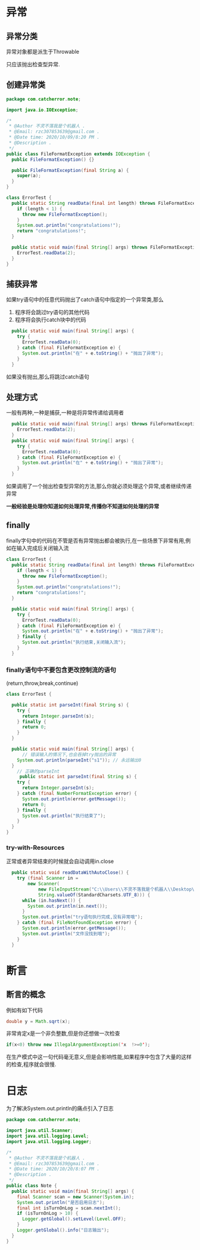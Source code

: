 # 异常

## 异常分类

异常对象都是派生于Throwable

 只应该抛出检查型异常.

## 创建异常类

```java
package com.catcherror.note;

import java.io.IOException;

/*
 * @Author 不灵不落我是个机器人 .
 * @Email: rzc307853639@gmail.com .
 * @Date time: 2020/10/09/8:20 PM .
 * @Description .
 */
public class FileFormatException extends IOException {
  public FileFormatException() {}

  public FileFormatException(final String a) {
    super(a);
  }
}

class ErrorTest {
  public static String readData(final int length) throws FileFormatException {
    if (length < 1) {
      throw new FileFormatException();
    }
    System.out.println("congratulations!");
    return "congratulations!";
  }

  public static void main(final String[] args) throws FileFormatException {
    ErrorTest.readData(2);
  }
}

```

## 捕获异常

如果try语句中的任意代码抛出了catch语句中指定的一个异常类,那么

1. 程序将会跳过try语句的其他代码
2. 程序将会执行catch块中的代码

```java
  public static void main(final String[] args) {
    try {
      ErrorTest.readData(0);
    } catch (final FileFormatException e) {
      System.out.println("在" + e.toString() + "抛出了异常");
    }
  }
```

如果没有抛出,那么将跳过catch语句

## 处理方式

一般有两种,一种是捕获,一种是将异常传递给调用者

```java
  public static void main(final String[] args) throws FileFormatException {
    ErrorTest.readData(2);
  }
  public static void main(final String[] args) {
    try {
      ErrorTest.readData(0);
    } catch (final FileFormatException e) {
      System.out.println("在" + e.toString() + "抛出了异常");
    }
  }
```

如果调用了一个抛出检查型异常的方法,那么你就必须处理这个异常,或者继续传递异常

**一般经验是处理你知道如何处理异常,传播你不知道如何处理的异常**

## finally

finally字句中的代码在不管是否有异常抛出都会被执行,在一些场景下非常有用,例如在输入完成后关闭输入流

```java
class ErrorTest {
  public static String readData(final int length) throws FileFormatException {
    if (length < 1) {
      throw new FileFormatException();
    }
    System.out.println("congratulations!");
    return "congratulations!";
  }

  public static void main(final String[] args) {
    try {
      ErrorTest.readData(0);
    } catch (final FileFormatException e) {
      System.out.println("在" + e.toString() + "抛出了异常");
    } finally {
      System.out.println("执行结束,关闭输入流");
    }
  }
```

### finally语句中不要包含更改控制流的语句

(return,throw,break,continue)

```java
class ErrorTest {

  public static int parseInt(final String s) {
    try {
      return Integer.parseInt(s);
    } finally {
      return 0;
    }
  }

  public static void main(final String[] args) {
      // 错误输入的情况下,也会吞掉try抛出的异常
    System.out.println(parseInt("s1")); // 永远输出0
  }
    // 正确的parseInt
     public static int parseInt(final String s) {
    try {
      return Integer.parseInt(s);
    } catch (final NumberFormatException error) {
      System.out.println(error.getMessage());
      return 0;
    } finally {
      System.out.println("执行结束了");
    }
  }
}
```

### try-with-Resources

正常或者异常结束的时候就会自动调用in.close

```java
  public static void readDataWithAutoClose() {
    try (final Scanner in =
        new Scanner(
            new FileInputStream("C:\\Users\\不灵不落我是个机器人\\Desktop\\ok\\学习\\python过程.txt"),
            String.valueOf(StandardCharsets.UTF_8))) {
      while (in.hasNext()) {
        System.out.println(in.next());
      }
      System.out.println("try语句执行完成,没有异常哦");
    } catch (final FileNotFoundException error) {
      System.out.println(error.getMessage());
      System.out.println("文件没找到哦");
    }
  }
```

# 断言

## 断言的概念

例如有如下代码

```java
double y = Math.sqrt(x);
```

非常肯定x是一个非负整数,但是你还想做一次检查

```java
if(x<0) throw new IllegalArgumentException('x  !>=0');
```

在生产模式中这一句代码毫无意义,但是会影响性能,如果程序中包含了大量的这样的检查,程序就会很慢.

# 日志

为了解决System.out.println的痛点引入了日志

```java
package com.catcherror.note;

import java.util.Scanner;
import java.util.logging.Level;
import java.util.logging.Logger;

/*
 * @Author 不灵不落我是个机器人 .
 * @Email: rzc307853639@gmail.com .
 * @Date time: 2020/10/20/8:07 PM .
 * @Description .
 */
public class Note {
  public static void main(final String[] args) {
    final Scanner scan = new Scanner(System.in);
    System.out.println("是否启用日志");
    final int isTurnOnLog = scan.nextInt();
    if (isTurnOnLog > 10) {
      Logger.getGlobal().setLevel(Level.OFF);
    }
    Logger.getGlobal().info("日志输出");
  }
}
```